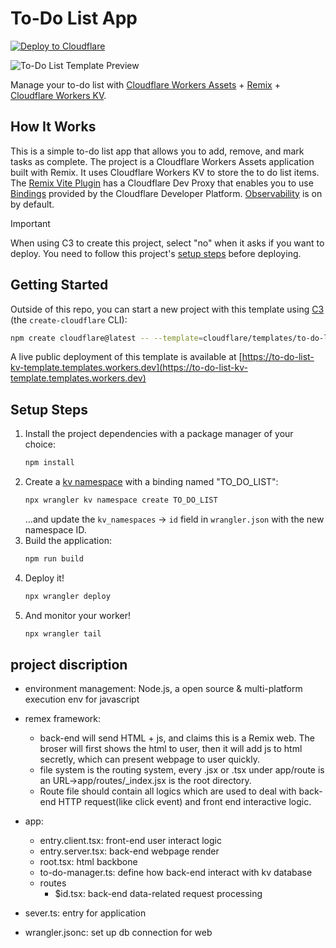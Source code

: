 # To-Do List App

[![Deploy to Cloudflare](https://deploy.workers.cloudflare.com/button)](https://deploy.workers.cloudflare.com/?url=https://github.com/cloudflare/templates/tree/main/to-do-list-kv-template)

![To-Do List Template Preview](https://imagedelivery.net/wSMYJvS3Xw-n339CbDyDIA/923473bc-a285-487c-93db-e0ddea3d3700/public)

<!-- dash-content-start -->

Manage your to-do list with [Cloudflare Workers Assets](https://developers.cloudflare.com/workers/static-assets/) + [Remix](https://remix.run/) + [Cloudflare Workers KV](https://developers.cloudflare.com/kv/).

## How It Works

This is a simple to-do list app that allows you to add, remove, and mark tasks as complete. The project is a Cloudflare Workers Assets application built with Remix. It uses Cloudflare Workers KV to store the to do list items. The [Remix Vite Plugin](https://remix.run/docs/en/main/guides/vite#vite) has a Cloudflare Dev Proxy that enables you to use [Bindings](https://developers.cloudflare.com/workers/runtime-apis/bindings/) provided by the Cloudflare Developer Platform. [Observability](https://developers.cloudflare.com/workers/observability/logs/workers-logs/#enable-workers-logs) is on by default.

> [!IMPORTANT]
> When using C3 to create this project, select "no" when it asks if you want to deploy. You need to follow this project's [setup steps](https://github.com/cloudflare/templates/tree/main/to-do-list-kv-template#setup-steps) before deploying.

<!-- dash-content-end -->

## Getting Started

Outside of this repo, you can start a new project with this template using [C3](https://developers.cloudflare.com/pages/get-started/c3/) (the `create-cloudflare` CLI):

```bash
npm create cloudflare@latest -- --template=cloudflare/templates/to-do-list-kv-template
```

A live public deployment of this template is available at [https://to-do-list-kv-template.templates.workers.dev](https://to-do-list-kv-template.templates.workers.dev)

## Setup Steps

1. Install the project dependencies with a package manager of your choice:
   ```bash
   npm install
   ```
2. Create a [kv namespace](https://developers.cloudflare.com/kv/get-started/) with a binding named "TO_DO_LIST":
   ```bash
   npx wrangler kv namespace create TO_DO_LIST
   ```
   ...and update the `kv_namespaces` -> `id` field in `wrangler.json` with the new namespace ID.
3. Build the application:
   ```bash
   npm run build
   ```
4. Deploy it!
   ```bash
   npx wrangler deploy
   ```
5. And monitor your worker!
   ```bash
   npx wrangler tail
   ```

## project discription
* environment management: Node.js, a open source & multi-platform execution env for javascript
* remex framework: 
   * back-end will send HTML + js, and claims this is a Remix web. The broser will first shows the html to user, then it will add js to html secretly, which can present webpage to user quickly.
   * file system is the routing system, every .jsx or .tsx under app/route is an URL->app/routes/_index.jsx is the root directory.
   * Route file should contain all logics which are used to deal with back-end HTTP request(like click event) and front end interactive logic.


* app: 
   * entry.client.tsx: front-end user interact logic
   * entry.server.tsx: back-end webpage render
   * root.tsx: html backbone
   * to-do-manager.ts: define how back-end interact with kv database
   * routes
      * $id.tsx: back-end data-related request processing

* sever.ts: entry for application
* wrangler.jsonc: set up db connection for web